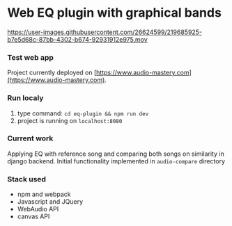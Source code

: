 # Web EQ plugin with graphical bands

https://user-images.githubusercontent.com/26624599/219685925-b7e5d68c-87bb-4302-b674-92931912e975.mov

### Test web app
Project currently deployed on [https://www.audio-mastery.com](https://www.audio-mastery.com).

### Run localy

1. type command: ```cd eq-plugin && npm run dev```
2. project is running on ```localhost:8080```

### Current work

Applying EQ with reference song and comparing both songs on similarity in django backend. Initial functionality implemented in ```audio-compare``` directory

### Stack used
* npm and webpack
* Javascript and JQuery
* WebAudio API
* canvas API

